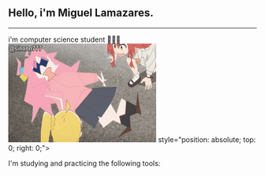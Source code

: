 ## Hello, i'm Miguel Lamazares.
---
i'm computer science student 🧑🏻‍💻 <img src="https://github.com/Dexzn08/Dexzn08/blob/main/gif/giphy.gif?raw=true.gif" width="300" height="200"> style="position: absolute; top: 0; right: 0;">

I'm studying and practicing the following tools:



